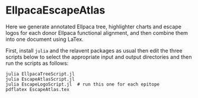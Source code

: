 # EllpacaEscapeAtlas

Here we generate annotated Ellpaca tree, highlighter charts and 
escape logos for each donor Ellpaca functional alignment,
and then combine them into one document using LaTex.

First, install `julia` and the relavent packages as usual then
edit the three scripts below to select the appropriate input and 
output directories and then run the scripts as follows:

```
julia EllpacaTreeScript.jl
julia EscapeAtlasScript.jl
julia EscapeLogoScript.jl  # run this one for each epitope
pdflatex EscapeAtlas.tex
```

